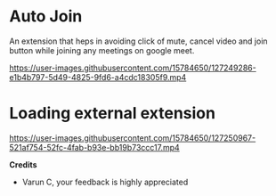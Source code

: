 # Auto Join

An extension that heps in avoiding click of mute, cancel video and join button while joining any meetings on google meet.



https://user-images.githubusercontent.com/15784650/127249286-e1b4b797-5d49-4825-9fd6-a4cdc18305f9.mp4


# Loading external extension



https://user-images.githubusercontent.com/15784650/127250967-521af754-52fc-4fab-b93e-bb19b73ccc17.mp4



**Credits**
- Varun C, your feedback is highly appreciated

